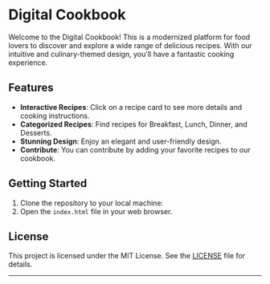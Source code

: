# Digital Cookbook

Welcome to the Digital Cookbook! This is a modernized platform for food lovers to discover and explore a wide range of delicious recipes. With our intuitive and culinary-themed design, you'll have a fantastic cooking experience.


## Features

- **Interactive Recipes**: Click on a recipe card to see more details and cooking instructions.
- **Categorized Recipes**: Find recipes for Breakfast, Lunch, Dinner, and Desserts.
- **Stunning Design**: Enjoy an elegant and user-friendly design.
- **Contribute**: You can contribute by adding your favorite recipes to our cookbook.

## Getting Started

1. Clone the repository to your local machine:
2. Open the `index.html` file in your web browser.

## License

This project is licensed under the MIT License. See the [LICENSE](LICENSE) file for details.

---